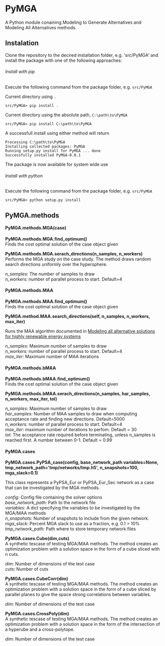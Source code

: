 # PyMGA

A Python module conaining Modeling to Generate Alternatives and Modeling All Alternatives methods. 

## Instalation

Clone the repository to the decired installation folder, e.g. 'src/PyMGA'  and install the package with one of the following approaches:

###### Install with pip

Execute the following command from the package folder, e.g. `src/PyMGA`

Current directory using `.`

```
src/PyMGA> pip install .
```

Current directory using the absolute path, `C:\path\to\PyMGA`

```
src/PyMGA> pip install C:\path\to\PyMGA
```

A successfull install using either method will return
```
Processing C:\path\to\PyMGA
Installing collected packages: PyMGA
Running setup.py install for PyMGA ... done
Successfully installed PyMGA-0.0.1 
```

The package is now available for system wide use

###### Install with python

Execute the following command from the package folder, e.g. `src/PyMGA`

```
src/PyMGA> python setup.py install
```

## PyMGA.methods

#### PyMGA.methods.MGA(case)

**PyMGA.methods.MGA.find_optimum()**   
Finds the cost optimal solution of the case object given

**PyMGA.methods.MGA.serach_directions(n_samples, n_workers)**   
Performs the MGA study on the case study. The method draws random search directions uniformly over the hypersphere.  

*n_samples:* The number of samples to draw  
*n_workers:* number of parallel process to start. Default=4

#### PyMGA.methods.MAA

**PyMGA.methods.MAA.find_optimum()**   
Finds the cost optimal solution of the case object given

**PyMGA.method.MAA.search_directions(self, n_samples, n_workers, max_iter)**

Runs the MAA algorithm documented in [Modeling all alternative solutions for highly renewable energy systems](https://doi.org/10.1016/j.energy.2021.121294)

*n_samples:* Maximum number of samples to draw  
*n_workers:* number of parallel process to start. Default=4  
*max_iter:* Maximum number of MAA iterations  

#### PyMGA.methods.bMAA<br>

**PyMGA.methods.bMAA.find_optimum()**<br>
Finds the cost optimal solution of the case object given

**PyMGA.methods.bMAA.serach_directions(n_samples, har_samples, n_workers, max_iter, tol)**<br>

*n_samples:* Maximum number of samples to draw  <br>
*har_samples:* Number of MAA samples to draw when computing acceptance rate and finding new directions. Default=5000  <br>
*n_workers:* number of parallel process to start. Default=4  <br>
*max_iter:* maximum number of iterations to perfom. Default = 30  <br>
*tol:* The acceptance rate required before terminating, unless n_samples is reached first. A number between 0-1. Default = 0.99  <br>

#### PyMGA.cases<br>

**PyMGA.cases.PyPSA_case(config, base_network_path variables=None, tmp_network_path='tmp/networks/tmp.h5', n_snapshots=100, mga_slack=0.1)**<br>

This class represents a PyPSA_Eur or PyPSA_Eur_Sec network as a case that can be investigated by the MGA methods. <br>

*config:* Config file containing the solver options<br>
*base_network_path:* Path to the network file <br>
*variables:* A dict specifying the variables to be investigated by the MGA/MAA methods <br>
*n_snapshots:* Number of snapshots to include from the given network. <br>
*mga_slack:* Percent MGA slack to use as a fraction, e.g. 0.1 = 10%<br>
*tmp_network_path:* Path where to store temporary network files<br>

**PyMGA.cases.Cube(dim,cuts)**<br>
A synthetic tescase of testing MGA/MAA methods. The method creates an optimization problem with a solution space in the form of a cube sliced with n cuts. <br>

*dim:* Number of dimensions of the test case <br>
*cuts:* Number of cuts <br>

**PyMGA.cases.CubeCorr(dim)**<br>
A synthetic tescase of testing MGA/MAA methods. The method creates an optimization problem with a solution space in the form of a cube sliced by parallel planes to give the space strong correlations between variables.<br>

*dim:* Number of dimensions of the test case<br>

**PyMGA.cases.CrossPoly(dim)**<br>
A synthetic tescase of testing MGA/MAA methods. The method creates an optimization problem with a solution space in the form of the intersection of a hyperube and a cross-polytope. <br>

*dim:* Number of dimensions of the test case <br>

